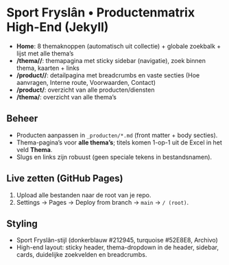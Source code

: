 # Sport Fryslân • Productenmatrix High-End (Jekyll)

- **Home**: 8 themaknoppen (automatisch uit collectie) + globale zoekbalk + lijst met alle thema’s
- **/thema/<slug>/**: themapagina met sticky sidebar (navigatie), zoek binnen thema, kaarten + links
- **/product/<slug>/**: detailpagina met breadcrumbs en vaste secties (Hoe aanvragen, Interne route, Voorwaarden, Contact)
- **/product/**: overzicht van alle producten/diensten
- **/thema/**: overzicht van alle thema’s

## Beheer
- Producten aanpassen in `_producten/*.md` (front matter + body secties).
- Thema-pagina’s voor **alle thema’s**; titels komen 1-op-1 uit de Excel in het veld **Thema**.
- Slugs en links zijn robuust (geen speciale tekens in bestandsnamen).

## Live zetten (GitHub Pages)
1. Upload alle bestanden naar de root van je repo.
2. Settings → Pages → Deploy from branch → `main` → `/ (root)`.

## Styling
- Sport Fryslân-stijl (donkerblauw #212945, turquoise #52E8E8, Archivo)
- High-end layout: sticky header, thema-dropdown in de header, sidebar, cards, duidelijke zoekvelden en breadcrumbs.
